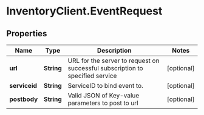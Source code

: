 # InventoryClient.EventRequest

## Properties
Name | Type | Description | Notes
------------ | ------------- | ------------- | -------------
**url** | **String** | URL for the server to request on successful subscription to specified service | [optional] 
**serviceid** | **String** | ServiceID to bind event to. | [optional] 
**postbody** | **String** | Valid JSON of Key-value parameters to post to url | [optional] 


